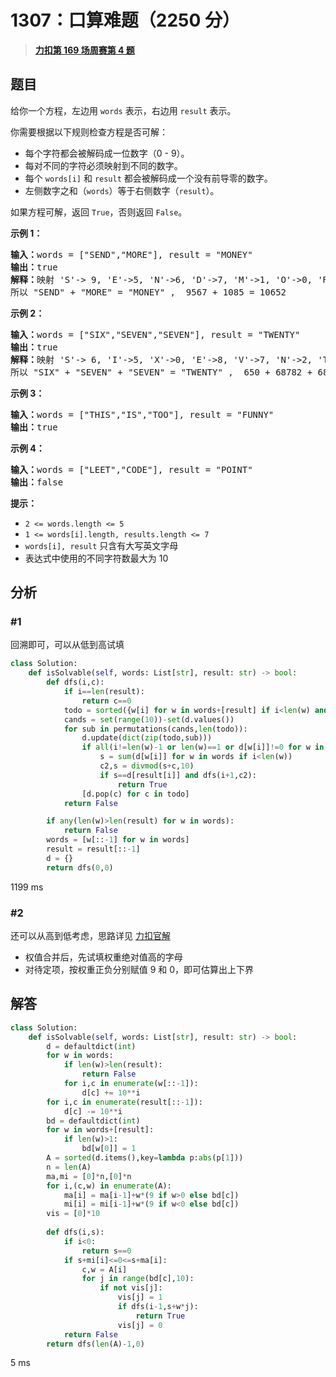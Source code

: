 # 1307：口算难题（2250 分）


> <u>**[力扣第 169 场周赛第 4 题](https://leetcode.cn/problems/verbal-arithmetic-puzzle/)**</u>

## 题目

<p>给你一个方程，左边用 <code>words</code> 表示，右边用 <code>result</code> 表示。</p>

<p>你需要根据以下规则检查方程是否可解：</p>

<ul>
<li>每个字符都会被解码成一位数字（0 - 9）。</li>
<li>每对不同的字符必须映射到不同的数字。</li>
<li>每个 <code>words[i]</code> 和 <code>result</code> 都会被解码成一个没有前导零的数字。</li>
<li>左侧数字之和（<code>words</code>）等于右侧数字（<code>result</code>）。 </li>
</ul>

<p>如果方程可解，返回 <code>True</code>，否则返回 <code>False</code>。</p>



<p><strong>示例 1：</strong></p>

<pre><strong>输入：</strong>words = [&quot;SEND&quot;,&quot;MORE&quot;], result = &quot;MONEY&quot;
<strong>输出：</strong>true
<strong>解释：</strong>映射 &#39;S&#39;-&gt; 9, &#39;E&#39;-&gt;5, &#39;N&#39;-&gt;6, &#39;D&#39;-&gt;7, &#39;M&#39;-&gt;1, &#39;O&#39;-&gt;0, &#39;R&#39;-&gt;8, &#39;Y&#39;-&gt;&#39;2&#39;
所以 &quot;SEND&quot; + &quot;MORE&quot; = &quot;MONEY&quot; ,  9567 + 1085 = 10652</pre>

<p><strong>示例 2：</strong></p>

<pre><strong>输入：</strong>words = [&quot;SIX&quot;,&quot;SEVEN&quot;,&quot;SEVEN&quot;], result = &quot;TWENTY&quot;
<strong>输出：</strong>true
<strong>解释：</strong>映射 &#39;S&#39;-&gt; 6, &#39;I&#39;-&gt;5, &#39;X&#39;-&gt;0, &#39;E&#39;-&gt;8, &#39;V&#39;-&gt;7, &#39;N&#39;-&gt;2, &#39;T&#39;-&gt;1, &#39;W&#39;-&gt;&#39;3&#39;, &#39;Y&#39;-&gt;4
所以 &quot;SIX&quot; + &quot;SEVEN&quot; + &quot;SEVEN&quot; = &quot;TWENTY&quot; ,  650 + 68782 + 68782 = 138214</pre>

<p><strong>示例 3：</strong></p>

<pre><strong>输入：</strong>words = [&quot;THIS&quot;,&quot;IS&quot;,&quot;TOO&quot;], result = &quot;FUNNY&quot;
<strong>输出：</strong>true
</pre>

<p><strong>示例 4：</strong></p>

<pre><strong>输入：</strong>words = [&quot;LEET&quot;,&quot;CODE&quot;], result = &quot;POINT&quot;
<strong>输出：</strong>false
</pre>



<p><strong>提示：</strong></p>

<ul>
<li><code>2 &lt;= words.length &lt;= 5</code></li>
<li><code>1 &lt;= words[i].length, results.length &lt;= 7</code></li>
<li><code>words[i], result</code> 只含有大写英文字母</li>
<li>表达式中使用的不同字符数最大为 10</li>
</ul>




## 分析


### #1

回溯即可，可以从低到高试填

```python
class Solution:
    def isSolvable(self, words: List[str], result: str) -> bool:
        def dfs(i,c):
            if i==len(result):
                return c==0
            todo = sorted({w[i] for w in words+[result] if i<len(w) and w[i] not in d})
            cands = set(range(10))-set(d.values())
            for sub in permutations(cands,len(todo)):
                d.update(dict(zip(todo,sub)))
                if all(i!=len(w)-1 or len(w)==1 or d[w[i]]!=0 for w in words+[result]):
                    s = sum(d[w[i]] for w in words if i<len(w))
                    c2,s = divmod(s+c,10)
                    if s==d[result[i]] and dfs(i+1,c2):
                        return True
                [d.pop(c) for c in todo]
            return False

        if any(len(w)>len(result) for w in words):
            return False
        words = [w[::-1] for w in words]
        result = result[::-1]
        d = {}
        return dfs(0,0)
```
1199 ms

### #2

还可以从高到低考虑，思路详见 [力扣官解](https://leetcode.cn/problems/verbal-arithmetic-puzzle/solutions/101799/suan-nan-ti-by-leetcode-solution/)
- 权值合并后，先试填权重绝对值高的字母
- 对待定项，按权重正负分别赋值 9 和 0，即可估算出上下界

## 解答


```python
class Solution:
    def isSolvable(self, words: List[str], result: str) -> bool:
        d = defaultdict(int)
        for w in words:
            if len(w)>len(result):
                return False
            for i,c in enumerate(w[::-1]):
                d[c] += 10**i
        for i,c in enumerate(result[::-1]):
            d[c] -= 10**i
        bd = defaultdict(int)
        for w in words+[result]:
            if len(w)>1:
                bd[w[0]] = 1
        A = sorted(d.items(),key=lambda p:abs(p[1]))
        n = len(A)
        ma,mi = [0]*n,[0]*n
        for i,(c,w) in enumerate(A):
            ma[i] = ma[i-1]+w*(9 if w>0 else bd[c])
            mi[i] = mi[i-1]+w*(9 if w<0 else bd[c])
        vis = [0]*10
        
        def dfs(i,s):
            if i<0:
                return s==0
            if s+mi[i]<=0<=s+ma[i]:
                c,w = A[i]
                for j in range(bd[c],10):
                    if not vis[j]:
                        vis[j] = 1
                        if dfs(i-1,s+w*j):
                            return True
                        vis[j] = 0
            return False
        return dfs(len(A)-1,0)
```
5 ms
